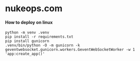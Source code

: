 # nukeops.com

#### How to deploy on linux
```
python -m venv .venv
pip install -r requirements.txt
pip install gunicorn
.venv/bin/python -O -m gunicorn -k geventwebsocket.gunicorn.workers.GeventWebSocketWorker -w 1 'app:create_app()'
```

